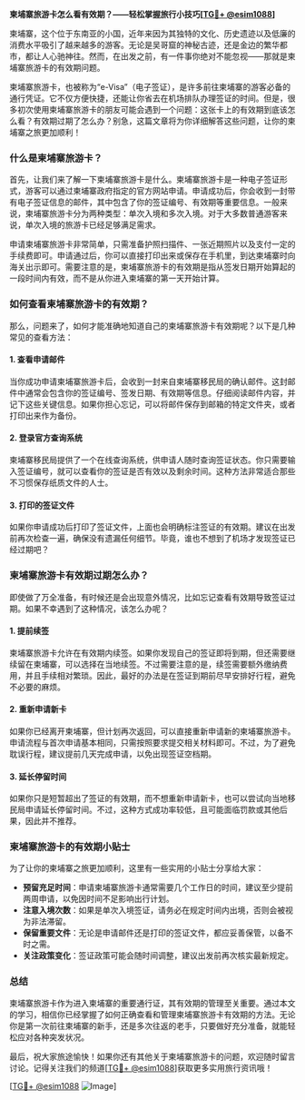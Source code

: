 **柬埔寨旅游卡怎么看有效期？——轻松掌握旅行小技巧[[TG💪+ @esim1088](https://t.me/s/esim1088)]**

柬埔寨，这个位于东南亚的小国，近年来因为其独特的文化、历史遗迹以及低廉的消费水平吸引了越来越多的游客。无论是吴哥窟的神秘古迹，还是金边的繁华都市，都让人心驰神往。然而，在出发之前，有一件事你绝对不能忽视——那就是柬埔寨旅游卡的有效期问题。

柬埔寨旅游卡，也被称为“e-Visa”（电子签证），是许多前往柬埔寨的游客必备的通行凭证。它不仅方便快捷，还能让你省去在机场排队办理签证的时间。但是，很多初次使用柬埔寨旅游卡的朋友可能会遇到一个问题：这张卡上的有效期到底该怎么看？有效期过期了怎么办？别急，这篇文章将为你详细解答这些问题，让你的柬埔寨之旅更加顺利！

### **什么是柬埔寨旅游卡？**

首先，让我们来了解一下柬埔寨旅游卡是什么。柬埔寨旅游卡是一种电子签证形式，游客可以通过柬埔寨政府指定的官方网站申请。申请成功后，你会收到一封带有电子签证信息的邮件，其中包含了你的签证编号、有效期等重要信息。一般来说，柬埔寨旅游卡分为两种类型：单次入境和多次入境。对于大多数普通游客来说，单次入境的旅游卡已经足够满足需求。

申请柬埔寨旅游卡非常简单，只需准备护照扫描件、一张近期照片以及支付一定的手续费即可。申请通过后，你可以直接打印出来或保存在手机里，到达柬埔寨时向海关出示即可。需要注意的是，柬埔寨旅游卡的有效期是指从签发日期开始算起的一段时间内有效，而不是从你进入柬埔寨的第一天开始计算。

### **如何查看柬埔寨旅游卡的有效期？**

那么，问题来了，如何才能准确地知道自己的柬埔寨旅游卡有效期呢？以下是几种常见的查看方法：

#### **1. 查看申请邮件**
当你成功申请柬埔寨旅游卡后，会收到一封来自柬埔寨移民局的确认邮件。这封邮件中通常会包含你的签证编号、签发日期、有效期等信息。仔细阅读邮件内容，并记下这些关键信息。如果你担心忘记，可以将邮件保存到邮箱的特定文件夹，或者打印出来作为备份。

#### **2. 登录官方查询系统**
柬埔寨移民局提供了一个在线查询系统，供申请人随时查询签证状态。你只需要输入签证编号，就可以查看你的签证是否有效以及剩余时间。这种方法非常适合那些不习惯保存纸质文件的人士。

#### **3. 打印的签证文件**
如果你申请成功后打印了签证文件，上面也会明确标注签证的有效期。建议在出发前再次检查一遍，确保没有遗漏任何细节。毕竟，谁也不想到了机场才发现签证已经过期吧？

### **柬埔寨旅游卡有效期过期怎么办？**

即使做了万全准备，有时候还是会出现意外情况，比如忘记查看有效期导致签证过期。如果不幸遇到了这种情况，该怎么办呢？

#### **1. 提前续签**
柬埔寨旅游卡允许在有效期内续签。如果你发现自己的签证即将到期，但还需要继续留在柬埔寨，可以选择在当地续签。不过需要注意的是，续签需要额外缴纳费用，并且手续相对繁琐。因此，最好的办法是在签证到期前尽早安排好行程，避免不必要的麻烦。

#### **2. 重新申请新卡**
如果你已经离开柬埔寨，但计划再次返回，可以直接重新申请新的柬埔寨旅游卡。申请流程与首次申请基本相同，只需按照要求提交相关材料即可。不过，为了避免耽误行程，建议提前几天完成申请，以免出现签证空档期。

#### **3. 延长停留时间**
如果你只是短暂超出了签证的有效期，而不想重新申请新卡，也可以尝试向当地移民局申请延长停留时间。不过，这种方式成功率较低，且可能面临罚款或其他后果，因此并不推荐。

### **柬埔寨旅游卡的有效期小贴士**

为了让你的柬埔寨之旅更加顺利，这里有一些实用的小贴士分享给大家：

- **预留充足时间**：申请柬埔寨旅游卡通常需要几个工作日的时间，建议至少提前两周申请，以免因时间不足影响出行计划。
- **注意入境次数**：如果是单次入境签证，请务必在规定时间内出境，否则会被视为非法滞留。
- **保留重要文件**：无论是申请邮件还是打印的签证文件，都应妥善保管，以备不时之需。
- **关注政策变化**：签证政策可能会随时间调整，建议出发前再次核实最新规定。

### **总结**

柬埔寨旅游卡作为进入柬埔寨的重要通行证，其有效期的管理至关重要。通过本文的学习，相信你已经掌握了如何正确查看和管理柬埔寨旅游卡有效期的方法。无论你是第一次前往柬埔寨的新手，还是多次往返的老手，只要做好充分准备，就能轻松应对各种突发状况。

最后，祝大家旅途愉快！如果你还有其他关于柬埔寨旅游卡的问题，欢迎随时留言讨论。记得关注我们的频道[[TG💪+ @esim1088](https://t.me/s/esim1088)]获取更多实用旅行资讯哦！

[[TG💪+ @esim1088](https://t.me/s/esim1088) ![Image](https://i.postimg.cc/4NQfJmqS/Snipaste-2025-05-13-00-14-12.png)]